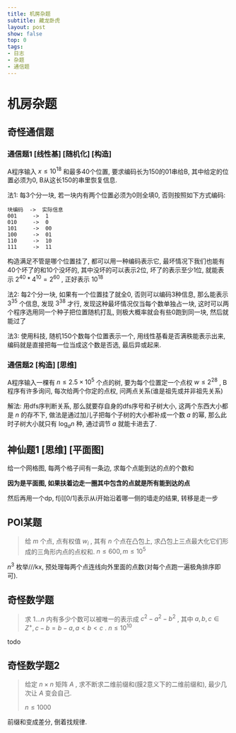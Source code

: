```yaml
---
title: 机房杂题
subtitle: 藏龙卧虎
layout: post
show: false
top: 0
tags: 
- 日志
- 杂题
- 通信题
---
```


# 机房杂题

## 奇怪通信题

### 通信题1 [线性基] [随机化] [构造]

A程序输入 $x\le 10^18$ 和最多40个位置, 要求编码长为150的01串给B, 其中给定的位置必须为0, B从这长150的串里恢复信息.

法1: 每3个分一块, 若一块内有两个位置必须为0则全填0, 否则按照如下方式编码:

```
块编码  ->  实际信息
001     ->  1
010     ->  0
101     ->  00
100     ->  01
110     ->  10
111     ->  11
```

构造满足不管是哪个位置挂了, 都可以用一种编码表示它, 最坏情况下我们也能有40个坏了的和10个没坏的, 其中没坏的可以表示2位, 坏了的表示至少1位, 就能表示 $2^40*4^10=2^60$ , 正好表示 $10^18$ 

法2: 每2个分一块, 如果有一个位置挂了就全0, 否则可以编码3种信息, 那么能表示 $3^35$ 个信息, 发现 $3^38$ 才行, 发现这种最坏情况仅当每个数单独占一块, 这时可以两个程序选用同一个种子把位置随机打乱, 则极大概率就会有些0跑到同一块, 然后就能过了

法3: 使用科技, 随机150个数每个位置表示一个, 用线性基看是否满秩能表示出来, 编码就是直接把每一位当成这个数是否选, 最后异或起来.

### 通信题2 [构造] [思维]

A程序输入一棵有 $n\le 2. 5\times 10^5$ 个点的树, 要为每个位置定一个点权 $w\le 2^28$ , B程序有许多询问, 每次给两个你定的点权, 问两点关系(谁是祖先或并非祖先关系)

解法: 用dfs序判断关系, 那么就要存自身的dfs序号和子树大小, 这两个东西大小都是 $n$ 的存不下, 做法是通过加儿子把每个子树的大小都补成一个数 $a$ 的幂, 那么此时子树大小就只有 $\log_a{n}$ 种, 通过调节 $a$ 就能卡进去了.

## 神仙题1 [思维] [平面图]

给一个网格图, 每两个格子间有一条边, 求每个点能到达的点的个数和

**因为是平面图, 如果扶着边走一圈其中包含的点就是所有能到达的点**

然后再用一个dp, f[i][0/1]表示从i开始沿着哪一侧的墙走的结果, 转移是走一步

## POI某题

> 给 $m$ 个点, 点有权值 $w_i$ , 其有 $n$ 个点在凸包上, 求凸包上三点最大化它们形成的三角形内点的点权和.
> $n\le 600, m\le 10^5$

$n^3$ 枚举///kx, 预处理每两个点连线向外里面的点数(对每个点跑一遍极角排序即可).

## 奇怪数学题

> 求 $1\ldots n$ 内有多少个数可以被唯一的表示成 $c^2-a^2-b^2$ , 其中 $a, b, c\in Z^+, c-b=b-a, a<b<c$ .
> $n\le 10^10$

todo

## 奇怪数学题2

> 给定 $n\times n$ 矩阵 $A$ , 求不断求二维前缀和(膜2意义下的二维前缀和), 最少几次让 $A$ 变会自己.
> 
> $n\le 1000$ 

前缀和变成差分, 倒着找规律.
